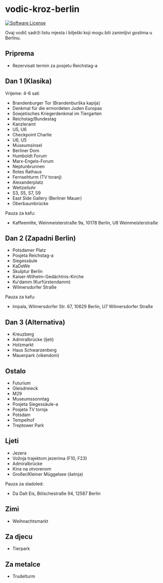 # vodic-kroz-berlin

[![Software License](https://img.shields.io/badge/license-MIT-green.svg)](LICENSE)

Ovaj vodič sadrži listu mjesta i bilješki koji mogu biti zanimljivi gostima u Berlinu.

## Priprema

- Rezervisati termin za posjetu Reichstag-a

## Dan 1 (Klasika)

Vrijeme: 4-6 sati

- Brandenburger Tor (Brandenburška kapija)
- Denkmal für die ermordeten Juden Europas
- Sowjetisches Kriegerdenkmal im Tiergarten
- Reichstag/Bundestag
- Kanzleramt
- U5, U6
- Checkpoint Charlie
- U6, U5
- Museumsinsel
- Berliner Dom
- Humboldt Forum
- Marx-Engels-Forum
- Neptunbrunnen
- Rotes Rathaus
- Fernsehturm (TV toranj)
- Alexanderplatz
- Weltzeituhr
- S3, S5, S7, S9
- East Side Gallery (Berliner Mauer)
- Oberbaumbrücke

Pauza za kafu:

- Kaffeemitte, Weinmeisterstraße 9a, 10178 Berlin, U8 Weinmeisterstraße

## Dan 2 (Zapadni Berlin)

- Potsdamer Platz
- Posjeta Reichstag-a
- Siegessäule
- KaDeWe
- Skulptur Berlin
- Kaiser-Wilhelm-Gedächtnis-Kirche
- Ku'damm (Kurfürstendamm)
- Wilmersdorfer Straße

Pauza za kafu:

- Impala, Wilmersdorfer Str. 67, 10629 Berlin, U7 Wilmersdorfer Straße

## Dan 3 (Alternativa)

- Kreuzberg
- Admiralbrücke (ljeti)
- Holzmarkt
- Haus Schwarzenberg
- Mauerpark (vikendom)

## Ostalo

- Futurium
- Gleisdreieck
- M29
- Museumssonntag
- Posjeta Siegessäule-a
- Posjeta TV tornja
- Potsdam
- Tempelhof
- Treptower Park

## Ljeti

- Jezera
- Vožnja trajektom jezerima (F10, F23)
- Admiralbrücke
- Kina na otvorenom
- Großer/Kleiner Müggelsee (šetnja)

Pauza za sladoled:

- Da Dalt Eis, Bölschestraße 94, 12587 Berlin

## Zimi

- Weihnachtsmarkt

## Za djecu

- Tierpark

## Za metalce

- Trudelturm
